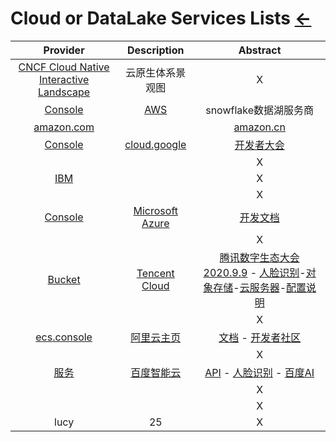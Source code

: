 # Cloud or DataLake Services Lists  [←](index.md)

| Provider | Description | Abstract |
|:---:|:---:|:---:|
| [CNCF Cloud Native Interactive Landscape](https://landscape.cncf.io/) | 云原生体系景观图 | X |
| [Console](https://us-east-2.console.aws.amazon.com/console/home?nc2=h_ct&src=header-signin&region=us-east-2) | [AWS](https://aws.amazon.com/cn/cloudfront/) | snowflake数据湖服务商 |
| [amazon.com](https://www.amazon.com/) |  | [amazon.cn](https://www.amazon.cn/) |
| [Console](https://console.cloud.google.com/home/dashboard?project=proxyapp-214202) | [cloud.google](https://cloud.google.com/) | [开发者大会](https://developersummit.googlecnapps.cn/) |
| []() |  | X |
| [IBM](https://myibm.ibm.com/dashboard/) |  | X |
| []() |  | X |
| [Console](https://us-east-2.console.aws.amazon.com/console/home?region=us-east-2#) | [Microsoft Azure](https://azure.microsoft.com/en-us/) | [开发文档](https://docs.microsoft.com/zh-cn/) |
| []() |  | X |
| [Bucket](https://console.cloud.tencent.com/cos/bucket) | [Tencent Cloud](https://cloud.tencent.com/) | [腾讯数字生态大会2020.9.9](https://des.cloud.tencent.com/#/) - [人脸识别](https://cloud.tencent.com/act/event/iaidemo)-[对象存储](https://cloud.tencent.com/document/product/436/6240)-[云服务器](https://buy.cloud.tencent.com/cvm?tab=lite)-[配置说明](https://cloud.tencent.com/document/product/228/41622) |
| []() |  | X |
| [ecs.console](https://ecs.console.aliyun.com/#/home) | [阿里云主页](https://www.aliyun.com/) | [文档](https://help.aliyun.com/index.html?spm=5176.7937365.765261.484.76c75692Oarl3P&content=school) - [开发者社区](https://developer.aliyun.com/) |
| []() |  | X |
| [服务](https://console.bce.baidu.com/) | [百度智能云](https://cloud.baidu.com/) | [API](https://console.bce.baidu.com/ai/#/ai/speech/overview/index) - [人脸识别](https://cloud.baidu.com/doc/FACE/index.html) - [百度AI](http://ai.baidu.com/index/) |
| []() |  | X |
| []() |  | X |
| lucy | 25 | X |
